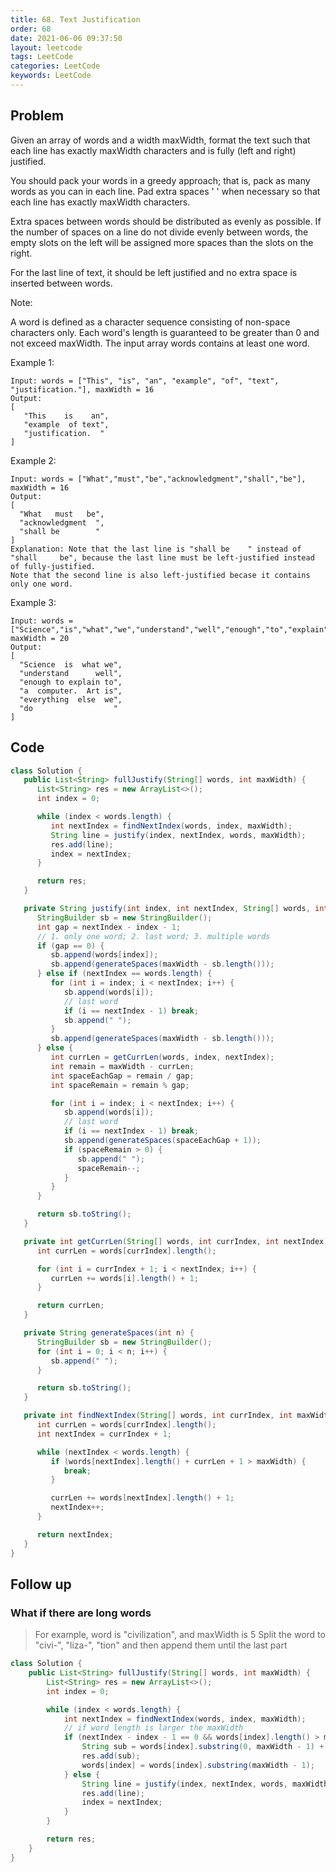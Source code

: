 ```yaml
---
title: 68. Text Justification
order: 68
date: 2021-06-06 09:37:50
layout: leetcode
tags: LeetCode
categories: LeetCode
keywords: LeetCode
---
```


## Problem

Given an array of words and a width maxWidth, format the text such that each line has exactly maxWidth characters and is fully (left and right) justified.

You should pack your words in a greedy approach; that is, pack as many words as you can in each line. Pad extra spaces ' ' when necessary so that each line has exactly maxWidth characters.

Extra spaces between words should be distributed as evenly as possible. If the number of spaces on a line do not divide evenly between words, the empty slots on the left will be assigned more spaces than the slots on the right.

For the last line of text, it should be left justified and no extra space is inserted between words.

Note:

A word is defined as a character sequence consisting of non-space characters only.
Each word's length is guaranteed to be greater than 0 and not exceed maxWidth.
The input array words contains at least one word.

Example 1:

```
Input: words = ["This", "is", "an", "example", "of", "text", "justification."], maxWidth = 16
Output:
[
   "This    is    an",
   "example  of text",
   "justification.  "
]
```

Example 2:

```
Input: words = ["What","must","be","acknowledgment","shall","be"], maxWidth = 16
Output:
[
  "What   must   be",
  "acknowledgment  ",
  "shall be        "
]
Explanation: Note that the last line is "shall be    " instead of "shall     be", because the last line must be left-justified instead of fully-justified.
Note that the second line is also left-justified becase it contains only one word.
```

Example 3:

```
Input: words = ["Science","is","what","we","understand","well","enough","to","explain","to","a","computer.","Art","is","everything","else","we","do"], maxWidth = 20
Output:
[
  "Science  is  what we",
  "understand      well",
  "enough to explain to",
  "a  computer.  Art is",
  "everything  else  we",
  "do                  "
]
```

## Code

```java
class Solution {
   public List<String> fullJustify(String[] words, int maxWidth) {
      List<String> res = new ArrayList<>();
      int index = 0;

      while (index < words.length) {
         int nextIndex = findNextIndex(words, index, maxWidth);
         String line = justify(index, nextIndex, words, maxWidth);
         res.add(line);
         index = nextIndex;
      }

      return res;
   }

   private String justify(int index, int nextIndex, String[] words, int maxWidth) {
      StringBuilder sb = new StringBuilder();
      int gap = nextIndex - index - 1;
      // 1. only one word; 2. last word; 3. multiple words
      if (gap == 0) {
         sb.append(words[index]);
         sb.append(generateSpaces(maxWidth - sb.length()));
      } else if (nextIndex == words.length) {
         for (int i = index; i < nextIndex; i++) {
            sb.append(words[i]);
            // last word
            if (i == nextIndex - 1) break;
            sb.append(" ");
         }
         sb.append(generateSpaces(maxWidth - sb.length()));
      } else {
         int currLen = getCurrLen(words, index, nextIndex);
         int remain = maxWidth - currLen;
         int spaceEachGap = remain / gap;
         int spaceRemain = remain % gap;

         for (int i = index; i < nextIndex; i++) {
            sb.append(words[i]);
            // last word
            if (i == nextIndex - 1) break;
            sb.append(generateSpaces(spaceEachGap + 1));
            if (spaceRemain > 0) {
               sb.append(" ");
               spaceRemain--;
            }
         }
      }

      return sb.toString();
   }

   private int getCurrLen(String[] words, int currIndex, int nextIndex) {
      int currLen = words[currIndex].length();

      for (int i = currIndex + 1; i < nextIndex; i++) {
         currLen += words[i].length() + 1;
      }

      return currLen;
   }

   private String generateSpaces(int n) {
      StringBuilder sb = new StringBuilder();
      for (int i = 0; i < n; i++) {
         sb.append(" ");
      }

      return sb.toString();
   }

   private int findNextIndex(String[] words, int currIndex, int maxWidth) {
      int currLen = words[currIndex].length();
      int nextIndex = currIndex + 1;

      while (nextIndex < words.length) {
         if (words[nextIndex].length() + currLen + 1 > maxWidth) {
            break;
         }

         currLen += words[nextIndex].length() + 1;
         nextIndex++;
      }

      return nextIndex;
   }
}
```

## Follow up

### What if there are long words

> For example, word is "civilization", and maxWidth is 5
> Split the word to "civi-", "liza-", "tion" and then append them until the last part

```java
class Solution {
    public List<String> fullJustify(String[] words, int maxWidth) {
        List<String> res = new ArrayList<>();
        int index = 0;

        while (index < words.length) {
            int nextIndex = findNextIndex(words, index, maxWidth);
            // if word length is larger the maxWidth
            if (nextIndex - index - 1 == 0 && words[index].length() > maxWidth) {
                String sub = words[index].substring(0, maxWidth - 1) + "-";
                res.add(sub);
                words[index] = words[index].substring(maxWidth - 1);
            } else {
                String line = justify(index, nextIndex, words, maxWidth);
                res.add(line);
                index = nextIndex;
            }
        }

        return res;
    }
}
```
